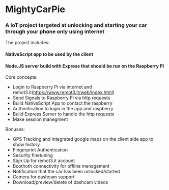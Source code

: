 # MightyCarPie
### A IoT project targeted at unlocking and starting your car through your phone only using internet

The project includes:
 #### NativeScript app to be used by the client
 #### Node.JS server build with Express that should be run on the Raspberry PI
 
Core concepts:
* Login to Raspberry Pi via internet and remot3.it(https://www.remot3.it/web/index.html)
* Send Signals to Raspberry Pi via http requests
* Build NativeScript App to contact the raspberry
* Authentication to login in the app and raspberry
* Build Express Server to handle the http requests
* Make session manegment


Bonuses:
* GPS Tracking and integrated google maps on the client side app to show history
* Fingerprint Authentication
* Security finetuning
* Sign Up for remot3.it account
* Boothoth connectivity for offline menagement
* Notification that the car has been unlocked/started
* Camera for dashcam support
* Download/preview/delete of dashcam videos
